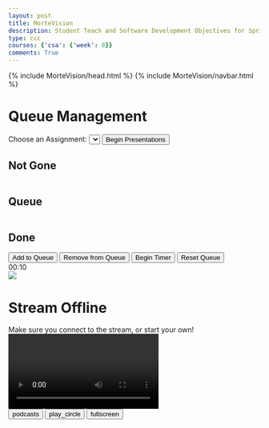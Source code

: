 ```yaml
---
layout: post
title: MorteVision
description: Student Teach and Software Development Objectives for Sprint 2
type: ccc
courses: {'csa': {'week': 8}}
comments: True
---
```


{% include MorteVision/head.html %}
{% include MorteVision/navbar.html %}

<h1>Queue Management</h1>
<div class="dropdown-container">
        <label for="assignmentDropdown">Choose an Assignment:</label>
        <select id="assignmentDropdown"></select>
        <button id="initializeQueue">Begin Presentations</button>
    </div>

<div class="queue-container">
        <div class="column">
            <h2>Not Gone</h2>
            <ul id="notGoneList">
            </ul>
        </div>
        <div class="column">
            <h2>Queue</h2>
            <ul id="queueList">
            </ul>
        </div>
        <div class="column">
            <h2>Done</h2>
            <ul id="doneList">
            </ul>
        </div>
    </div>

<div class="controls">
        <button id="addQueue">Add to Queue</button>
        <button id="removeQueue">Remove from Queue</button>
        <button id="beginTimer">Begin Timer</button>
        <button id="resetQueue">Reset Queue</button>
    </div>

<div class="timer">
        <span id="timerDisplay">00:10</span>
    </div>

<div id="streamWrapper">
<div id="streamOffline">
<img id="StreamOfflineMort" src="{{ '/assets/MorteVision/image/logo.png?v=' | append: site.github.build_revision | relative_url }}">
<h1 id="StreamOfflineHead">Stream Offline</h1>
<span id="StreamOfflineWitty">Make sure you connect to the stream, or start your own!</span>
</div>
<video id="mortStream" autoplay playsinline></video>
</div>

<div id="streamControl">
<button alt="Begin Streaming" onclick="streamerInit()" id="broadcastButton"><span class="material-symbols-outlined">podcasts</span></button>
<button alt="Connect To Stream" onclick="consumerInit()"><span class="material-symbols-outlined">play_circle</span></button>
<button alt="Fullscreen" onclick="document.getElementById('mortStream').webkitRequestFullScreen()"><span class="material-symbols-outlined">fullscreen</span></button>
</div>

<script src="{{ '/assets/MorteVision/js/queue.js?v=' | append: site.github.build_revision | relative_url }}"></script>
